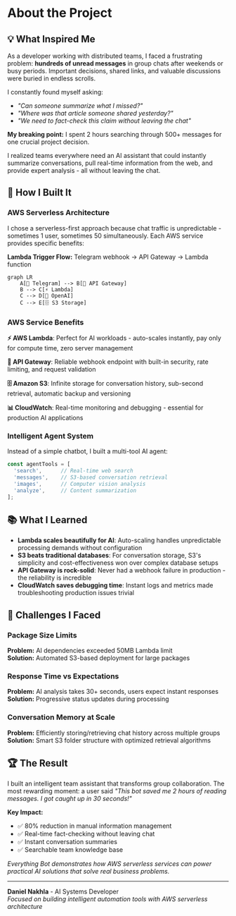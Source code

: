 # About the Project

## 💡 What Inspired Me

As a developer working with distributed teams, I faced a frustrating problem: **hundreds of unread messages** in group chats after weekends or busy periods. Important decisions, shared links, and valuable discussions were buried in endless scrolls.

I constantly found myself asking:
- *"Can someone summarize what I missed?"*
- *"Where was that article someone shared yesterday?"*
- *"We need to fact-check this claim without leaving the chat"*

**My breaking point:** I spent 2 hours searching through 500+ messages for one crucial project decision.

I realized teams everywhere need an AI assistant that could instantly summarize conversations, pull real-time information from the web, and provide expert analysis - all without leaving the chat.

## 🚀 How I Built It

### AWS Serverless Architecture
I chose a serverless-first approach because chat traffic is unpredictable - sometimes 1 user, sometimes 50 simultaneously. Each AWS service provides specific benefits:

**Lambda Trigger Flow:** Telegram webhook → API Gateway → Lambda function

```mermaid
graph LR
    A[📱 Telegram] --> B[🚪 API Gateway]
    B --> C[⚡ Lambda]
    C --> D[🧠 OpenAI]
    C --> E[🗄️ S3 Storage]
```

### AWS Service Benefits

**⚡ AWS Lambda**: Perfect for AI workloads - auto-scales instantly, pay only for compute time, zero server management

**🚪 API Gateway**: Reliable webhook endpoint with built-in security, rate limiting, and request validation

**🗄️ Amazon S3**: Infinite storage for conversation history, sub-second retrieval, automatic backup and versioning

**📊 CloudWatch**: Real-time monitoring and debugging - essential for production AI applications

### Intelligent Agent System
Instead of a simple chatbot, I built a multi-tool AI agent:
```javascript
const agentTools = [
  'search',      // Real-time web search
  'messages',    // S3-based conversation retrieval  
  'images',      // Computer vision analysis
  'analyze',     // Content summarization
];
```

## 📚 What I Learned

- **Lambda scales beautifully for AI**: Auto-scaling handles unpredictable processing demands without configuration
- **S3 beats traditional databases**: For conversation storage, S3's simplicity and cost-effectiveness won over complex database setups
- **API Gateway is rock-solid**: Never had a webhook failure in production - the reliability is incredible
- **CloudWatch saves debugging time**: Instant logs and metrics made troubleshooting production issues trivial

## 🎢 Challenges I Faced

### Package Size Limits
**Problem:** AI dependencies exceeded 50MB Lambda limit  
**Solution:** Automated S3-based deployment for large packages

### Response Time vs Expectations  
**Problem:** AI analysis takes 30+ seconds, users expect instant responses  
**Solution:** Progressive status updates during processing

### Conversation Memory at Scale
**Problem:** Efficiently storing/retrieving chat history across multiple groups  
**Solution:** Smart S3 folder structure with optimized retrieval algorithms

## 🏆 The Result

I built an intelligent team assistant that transforms group collaboration. The most rewarding moment: a user said *"This bot saved me 2 hours of reading messages. I got caught up in 30 seconds!"*

**Key Impact:**
- ✅ 80% reduction in manual information management
- ✅ Real-time fact-checking without leaving chat
- ✅ Instant conversation summaries
- ✅ Searchable team knowledge base

*Everything Bot demonstrates how AWS serverless services can power practical AI solutions that solve real business problems.*

---

**Daniel Nakhla** - AI Systems Developer  
*Focused on building intelligent automation tools with AWS serverless architecture*